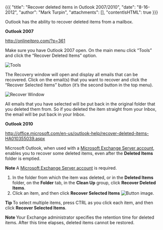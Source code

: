 {{{
  "title": "Recover deleted items in Outlook 2007/2010",
  "date": "8-16-2012",
  "author": "Mark Turpin",
  "attachments": [],
  "contentIsHTML": true
}}}

<p>Outlook has the ability to recover deleted items from a mailbox.</p>
<p><strong>Outlook 2007</strong>
</p>
<p><a href="http://onlineitpro.com/?p=361" target="_blank">http://onlineitpro.com/?p=361</a>
</p>
<p>Make sure you have Outlook 2007 open. On the main menu click “Tools” and click the “Recover Deleted Items” option.</p>
<p><img src="http://onlineitpro.com/wp-content/uploads/2008/02/tools.png" alt="Tools" />
</p>
<p>The Recovery window will open and display all emails that can be recovered. Click on the email(s) that you want to recover and click the “Recover Selected Items” button (it’s the second button in the top menu).</p>
<p><img src="http://onlineitpro.com/wp-content/uploads/2008/02/recoverwindow.png" alt="Recover Window" />
</p>
<p>All emails that you have selected will be put back in the original folder that you deleted them from. So if you deleted the item straight from your Inbox, the email will be put back in your Inbox.</p>
<p><strong>Outlook 2010</strong>
</p>
<p><a href="http://office.microsoft.com/en-us/outlook-help/recover-deleted-items-HA010355039.aspx" target="_blank">http://office.microsoft.com/en-us/outlook-help/recover-deleted-items-HA010355039.aspx</a>
</p>
<p>
  <a name="BMbacktotop"></a>Microsoft Outlook, when used with a <a href="http://office.microsoft.com/en-us/outlook-help/redir/HA010354969.aspx?CTT=5&amp;origin=HA010355039">Microsoft Exchange Server account</a>, enables you to recover some deleted items, even after the <strong>Deleted Items</strong>  folder is emptied.</p>
<div></div>
<div>
  <p><strong>Note </strong>A <a href="http://office.microsoft.com/en-us/outlook-help/redir/HA010354969.aspx?CTT=5&amp;origin=HA010355039">Microsoft Exchange Server account</a> is required.</p>
</div>
<ol>
  <li>In the folder from which the item was deleted, or in the <strong>Deleted Items</strong> folder, on the <strong>Folder</strong> tab, in the <strong>Clean Up</strong> group, click <strong>Recover Deleted Items</strong>.</li>
  <li>Click an item, and then click <strong>Recover Selected Items</strong> <img src="http://officeimg.vo.msecnd.net/en-us/files/130/271/ZA010183580.gif" alt="Button image" />.</li>
</ol>
<p><strong>Tip </strong>To select multiple items, press CTRL as you click each item, and then click <strong>Recover Selected Items</strong>.</p>
<p>
  <a name="_GoBack"></a>
</p>
<p><strong>Note </strong>Your Exchange administrator specifies the retention time for deleted items. After this time elapses, deleted items cannot be restored.</p>